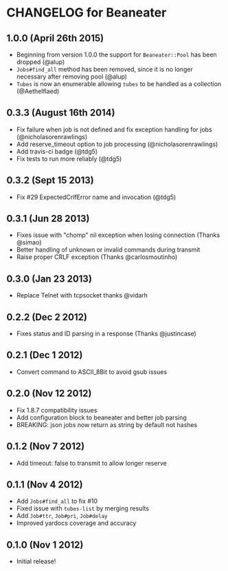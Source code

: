 # CHANGELOG for Beaneater

## 1.0.0 (April 26th 2015)

* Beginning from version 1.0.0 the support for `Beaneater::Pool` has been dropped (@alup)
* `Jobs#find_all` method has been removed, since it is no longer necessary after removing pool (@alup)
* `Tubes` is now an enumerable allowing `tubes` to be handled as a collection (@Aethelflaed)

## 0.3.3 (August 16th 2014)

* Fix failure when job is not defined and fix exception handling for jobs (@nicholasorenrawlings)
* Add reserve_timeout option to job processing (@nicholasorenrawlings)
* Add travis-ci badge (@tdg5)
* Fix tests to run more reliably (@tdg5)

## 0.3.2 (Sept 15 2013)

* Fix #29 ExpectedCrlfError name and invocation (@tdg5)

## 0.3.1 (Jun 28 2013)

* Fixes issue with "chomp" nil exception when losing connection (Thanks @simao)
* Better handling of unknown or invalid commands during transmit
* Raise proper CRLF exception (Thanks @carlosmoutinho)

## 0.3.0 (Jan 23 2013)

* Replace Telnet with tcpsocket thanks @vidarh

## 0.2.2 (Dec 2 2012)

* Fixes status and ID parsing in a response (Thanks @justincase)

## 0.2.1 (Dec 1 2012)

* Convert command to ASCII_8Bit to avoid gsub issues

## 0.2.0 (Nov 12 2012)
* Fix 1.8.7 compatibility issues
* Add configuration block to beaneater and better job parsing
* BREAKING: json jobs now return as string by default not hashes

## 0.1.2 (Nov 7 2012)

* Add timeout: false to transmit to allow longer reserve

## 0.1.1 (Nov 4 2012)

* Add `Jobs#find_all` to fix #10
* Fixed issue with `tubes-list` by merging results
* Add `Job#ttr`, `Job#pri`, `Job#delay`
* Improved yardocs coverage and accuracy

## 0.1.0 (Nov 1 2012)

* Initial release!
